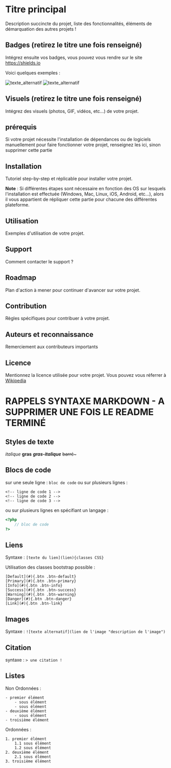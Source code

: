 # Titre principal

Description succincte du projet, liste des fonctionnalités, éléments de démarquation des autres projets !

## Badges (retirez le titre une fois renseigné)

Intégrez ensuite vos badges, vous pouvez vous rendre sur le site <a href="https://shields.io" title="shields - le site de gestion des badges pour github" target="_blank" rel="nofollow">https://shields.io</a>

Voici quelques exemples :

![texte_alternatif](https://img.shields.io/badge/mon_premier_text_exemple-en_bleu-blue "description du badge")
![texte_alternatif](https://img.shields.io/badge/un_message_en_rouge-FF0000 "description du badge")


## Visuels (retirez le titre une fois renseigné)

Intégrez des visuels (photos, GIF, vidéos, etc...) de votre projet.

## prérequis

Si votre projet nécessite l'installation de dépendances ou de logiciels manuellement pour faire fonctionner votre projet, renseignez les ici, sinon supprimer cette partie

## Installation

Tutoriel step-by-step et réplicable pour installer votre projet.

**Note** : Si différentes étapes sont nécessaire en fonction des OS sur lesquels l'installation est effectuée (Windows, Mac, Linux, iOS, Android, etc...), alors il vous appartient de répliquer cette partie pour chacune des différentes plateforme.

## Utilisation

Exemples d'utilisation de votre projet.

## Support

Comment contacter le support ?

## Roadmap

Plan d'action à mener pour continuer d'avancer sur votre projet.

## Contribution

Règles spécifiques pour contribuer à votre projet.

## Auteurs et reconnaissance

Remerciement aux contributeurs importants

## Licence

Mentionnez la licence utilisée pour votre projet. Vous pouvez vous réferrer à <a href="https://fr.wikipedia.org/wiki/Licence_de_logiciel" title="Licences logiciel" target="_blank" rel="nofollow">Wikipedia</a>


# RAPPELS SYNTAXE MARKDOWN - A SUPPRIMER UNE FOIS LE README TERMINÉ

## Styles de texte

_italique_
**gras**
**_gras-italique_**
~~barré~~~

## Blocs de code

sur une seule ligne : ```bloc de code``` 
ou sur plusieurs lignes :
```
<!-- ligne de code 1 -->
<!-- ligne de code 2 -->
<!-- ligne de code 3 -->
```
ou sur plusieurs lignes en spécifiant un langage : 
```php
<?php
    // bloc de code
?>
```

## Liens

Syntaxe : ```[texte du lien](lien){classes CSS}```

Utilisation des classes bootstrap possible : 

```
[Default](#){.btn .btn-default}
[Primary](#){.btn .btn-primary}
[Info](#){.btn .btn-info}
[Success](#){.btn .btn-success}
[Warning](#){.btn .btn-warning}
[Danger](#){.btn .btn-danger}
[Link](#){.btn .btn-link}
```

## Images

Syntaxe : ```![texte alternatif](lien de l'image "description de l'image")```

## Citation

syntaxe : ```> une citation !```

## Listes

Non Ordonnées :
```
- premier élément
    - sous élément
    - sous élément
- deuxième élément
    - sous élément
- troisième élément
```

Ordonnées :
```
1. premier élément
    1.1 sous élément
    1.2 sous élément
2. deuxième élément
    2.1 sous élément
3. troisième élément
```